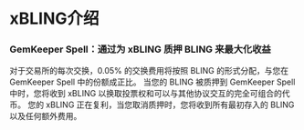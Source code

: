 # xBLING介绍
### GemKeeper Spell：通过为 xBLING 质押 BLING 来最大化收益
对于交易所的每次交换，0.05% 的交换费用将按照 BLING 的形式分配，与您在 GemKeeper Spell 中的份额成正比。 当您的 BLING 被质押到 GemKeeper Spell 中时，您将收到 xBLING 以换取投票权和可以与其他协议交互的完全可组合的代币。
您的 xBLING 正在复利，当您取消质押时，您将收到所有最初存入的 BLING 以及任何额外费用。